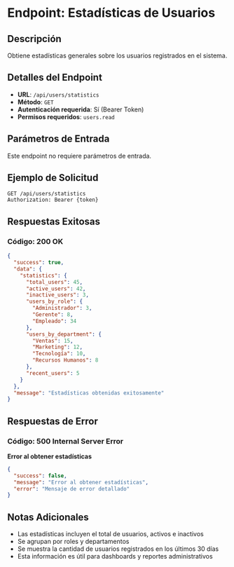 # Endpoint: Estadísticas de Usuarios

## Descripción
Obtiene estadísticas generales sobre los usuarios registrados en el sistema.

## Detalles del Endpoint
- **URL**: `/api/users/statistics`
- **Método**: `GET`
- **Autenticación requerida**: Sí (Bearer Token)
- **Permisos requeridos**: `users.read`

## Parámetros de Entrada
Este endpoint no requiere parámetros de entrada.

## Ejemplo de Solicitud
```http
GET /api/users/statistics
Authorization: Bearer {token}
```

## Respuestas Exitosas

### Código: 200 OK
```json
{
  "success": true,
  "data": {
    "statistics": {
      "total_users": 45,
      "active_users": 42,
      "inactive_users": 3,
      "users_by_role": {
        "Administrador": 3,
        "Gerente": 8,
        "Empleado": 34
      },
      "users_by_department": {
        "Ventas": 15,
        "Marketing": 12,
        "Tecnología": 10,
        "Recursos Humanos": 8
      },
      "recent_users": 5
    }
  },
  "message": "Estadísticas obtenidas exitosamente"
}
```

## Respuestas de Error

### Código: 500 Internal Server Error
**Error al obtener estadísticas**
```json
{
  "success": false,
  "message": "Error al obtener estadísticas",
  "error": "Mensaje de error detallado"
}
```

## Notas Adicionales
- Las estadísticas incluyen el total de usuarios, activos e inactivos
- Se agrupan por roles y departamentos
- Se muestra la cantidad de usuarios registrados en los últimos 30 días
- Esta información es útil para dashboards y reportes administrativos
